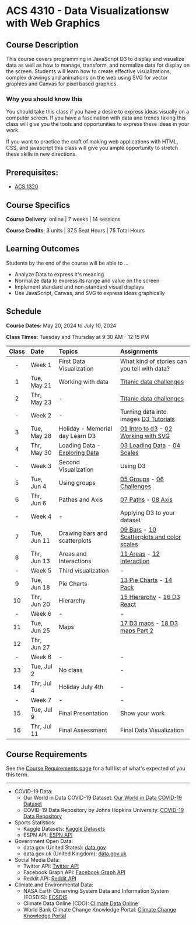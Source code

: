 # ACS 4310 - Data Visualizationsw with Web Graphics

## Course Description

This course covers programming in JavaScript D3 to display and visualize data as well as how to manage, transform, and normalize data for display on the screen. Students will learn how to create effective visualizations, complex drawings and animations on the web using SVG for vector graphics and Canvas for pixel based graphics.

### Why you should know this

You should take this class if you have a desire to express ideas visually on a computer screen. If you have a fascination with data and trends taking this class will give you the tools and opportunities to express these ideas in your work.

If you want to practice the craft of making web applications with HTML, CSS, and javascript this class will give you ample opportunity to stretch these skills in new directions.

## Prerequisites:

- [ACS 1320](https://github.com/Tech-at-DU/ACS-1320-JavaScript-Foundations)

## Course Specifics

**Course Delivery**: online | 7 weeks | 14 sessions

**Course Credits**: 3 units | 37.5 Seat Hours | 75 Total Hours

## Learning Outcomes

Students by the end of the course will be able to ...

- Analyze Data to express it's meaning
- Normalize data to express its range and value on the screen
- Implement standard and non-standard visual displays
- Use JavaScript, Canvas, and SVG to express ideas graphically

## Schedule

**Course Dates:** May 20, 2024 to July 10, 2024

**Class Times:** Tuesday and Thursday at 9:30 AM - 12:15 PM

| Class | Date        | Topics | Assignments |
|:-----:|:------------|:-------|:------------|
| -     | Week 1      | First Data Visualization | What kind of stories can you tell with data?  |
|  1    | Tue, May 21 | Working with data | [Titanic data challenges] |
|  2    | Thr, May 23 | - | [Titanic data challenges] |
| -     | Week 2      | - | Turning data into images [D3 Tutorials] |
|  3    | Tue, May 28 | Holiday - Memorial day Learn D3 | [01 Intro to d3] - [02 Working with SVG] |
|  4    | Thr, May 30 | Loading Data - [Exploring Data] | [03 Loading Data] - [04 Scales] |
| -     | Week 3      | Second Visualization | Using D3 |
|  5    | Tue, Jun  4 | Using groups | [05 Groups] - [06 Challenges] |
|  6    | Thr, Jun  6 | Pathes and Axis | [07 Paths] - [08 Axis] |
| -     | Week 4      | - | Applying D3 to your dataset |
|  7    | Tue, Jun 11 | Drawing bars and scatterplots | [09 Bars] - [10 Scatterplots and color scales] |
|  8    | Thr, Jun 13 | Areas and Interactions | [11 Areas] - [12 Interaction]|
| -     | Week 5      | Third visualization | - |
|  9    | Tue, Jun 18 | Pie Charts | [13 Pie Charts] - [14 Pack] |
| 10    | Thr, Jun 20 | Hierarchy | [15 Hierarchy] - [16 D3 React] |
| -     | Week 6      | - | - |
| 11    | Tue, Jun 25 | Maps | [17 D3 maps] - [18 D3 maps Part 2] |
| 12    | Thr, Jun 27 |  |  |
| -     | Week 6      | - | - |
| 13    | Tue, Jul  2 | No class | - |
| 14    | Thr, Jul  4 | Holiday July 4th | - |
| -     | Week 7      | - | - |
| 15    | Tue, Jul  9 | Final Presentation | Show your work |
| 16    | Thr, Jul 11 | Final Assessment   | Final Data Visualization |

<!--  -->
[Exploring Data]: ./lessons/lesson-kaggle.md

[Titanic data challenges]: https://github.com/Tech-at-DU/titanic-data-challenges
[D3 Tutorials]: https://github.com/Tech-at-DU/d3-tutorial
[01 Intro to d3]: https://github.com/Tech-at-DU/d3-tutorial/tree/main/01-intro-to-d3
[02 Working with SVG]: https://github.com/Tech-at-DU/d3-tutorial/tree/main/02-Working-with-svg
[03 Loading Data]: https://github.com/Tech-at-DU/d3-tutorial/blob/main/03-Loading-Data
[04 Scales]: https://github.com/Tech-at-DU/d3-tutorial/blob/main/04-scales
[05 Groups]: https://github.com/Tech-at-DU/d3-tutorial/blob/main/05-Groups
[06 Challenges]: https://github.com/Tech-at-DU/d3-tutorial/blob/main/06-challenges
[07 Paths]: https://github.com/Tech-at-DU/d3-tutorial/blob/main/07-Paths
[08 Axis]: https://github.com/Tech-at-DU/d3-tutorial/blob/main/08-axis
[09 Bars]: https://github.com/Tech-at-DU/d3-tutorial/blob/main/09-bars
[10 Scatterplots and color scales]: https://github.com/Tech-at-DU/d3-tutorial/tree/main/10-Scatterplot-color-scales
[11 Areas]: https://github.com/Tech-at-DU/d3-tutorial/tree/main/11-Areas
[12 Interaction]: https://github.com/Tech-at-DU/d3-tutorial/tree/main/12-Interaction
[13 Pie Charts]: https://github.com/Tech-at-DU/d3-tutorial/blob/main/13-Pie-Charts
[14 Pack]: https://github.com/Tech-at-DU/d3-tutorial/blob/main/14-Pack
[15 Hierarchy]: https://github.com/Tech-at-DU/d3-tutorial/blob/main/15-Hierarchy
[16 D3 React]: https://github.com/Tech-at-DU/d3-tutorial/blob/main/16-D3-React
[17 D3 maps]: https://github.com/Tech-at-DU/d3-tutorial/blob/main/17-Maps
[18 D3 maps Part 2]: https://github.com/Tech-at-DU/d3-tutorial/tree/main/18-Maps-Part-2

## Course Requirements

See the [Course Requirements page](course-requirements.md) for a full list of what's expected of you this term. 






-------------


- COVID-19 Data:
	- Our World in Data COVID-19 Dataset: [Our World in Data COVID-19 Dataset](https://ourworldindata.org/covid-deaths)
	- COVID-19 Data Repository by Johns Hopkins University: [COVID-19 Data Repository](https://github.com/CSSEGISandData/COVID-19)
- Sports Statistics:
	- Kaggle Datasets: [Kaggle Datasets](https://www.kaggle.com/datasets)
	- ESPN API: [ESPN API](https://developer.espn.com/docs)
- Government Open Data:
	- data.gov (United States): [data.gov](https://www.data.gov/)
	- data.gov.uk (United Kingdom): [data.gov.uk](https://data.gov.uk/)
- Social Media Data:
	- Twitter API: [Twitter API](https://developer.twitter.com/en/docs/twitter-api)
	- Facebook Graph API: [Facebook Graph API](https://developers.facebook.com/docs/graph-api)
	- Reddit API: [Reddit API](https://www.reddit.com/dev/api/)
- Climate and Environmental Data:
	- NASA Earth Observing System Data and Information System (EOSDIS): [EOSDIS](https://earthdata.nasa.gov/eosdis)
	- Climate Data Online (CDO): [Climate Data Online](https://www.ncdc.noaa.gov/cdo-web/)
	- World Bank Climate Change Knowledge Portal: [Climate Change Knowledge Portal](https://climateknowledgeportal.worldbank.org/)
